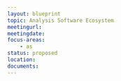 ```yaml
---
layout: blueprint
topic: Analysis Software Ecosystem
meetingurl:
meetingdate:
focus-areas:
    - as
status: proposed
location:
documents:
---
```

